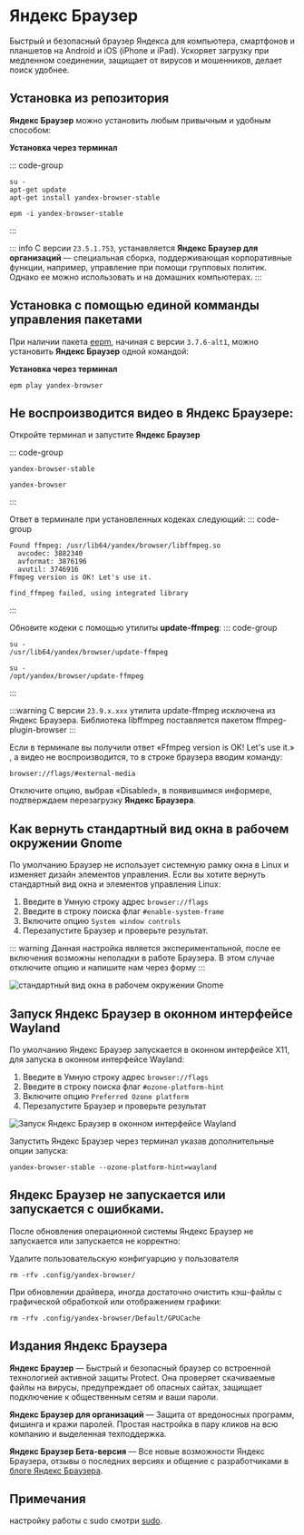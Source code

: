 # Яндекс Браузер

Быстрый и безопасный браузер Яндекса для компьютера, смартфонов и планшетов на Android и iOS (iPhone и iPad). Ускоряет загрузку при медленном соединении, защищает от вирусов и мошенников, делает поиск удобнее.

## Установка из репозитория <Badge type="warning" text="sysphus" /> <Badge type="warning" text="p10" />

**Яндекс Браузер** можно установить любым привычным и удобным способом:

**Установка через терминал**

::: code-group

```shell[apt-get]
su -
apt-get update
apt-get install yandex-browser-stable
```
```shell[epm]
epm -i yandex-browser-stable
```

:::

::: info
C версии `23.5.1.753`, устанавляется **Яндекс Браузер для организаций** — специальная сборка, поддерживающая корпоративные функции, например, управление при помощи групповых политик. Однако ее можно использовать и на домашних компьютерах.
:::


## Установка c помощью единой комманды управления пакетами 

При наличии пакета [eepm](/epm), начиная с версии `3.7.6-alt1`, можно установить **Яндекс Браузер** одной командой:

**Установка через терминал**

```shell
epm play yandex-browser
```

## Не воспроизводится видео в Яндекс Браузере: 

Откройте терминал и запустите **Яндекс Браузер** 

::: code-group

```shell[sysphus]
yandex-browser-stable
```
```shell[epm play]
yandex-browser
```
:::

Ответ в терминале при установленных кодеках следующий:
::: code-group
```shell[Успешно]
Found ffmpeg: /usr/lib64/yandex/browser/libffmpeg.so
  avcodec: 3882340
  avformat: 3876196
  avutil: 3746916
Ffmpeg version is OK! Let's use it.
```
```shell[Ошибка]
find_ffmpeg failed, using integrated library
```
:::

Обновите кодеки с помощью утилиты **update-ffmpeg**:
::: code-group
```shell[sysphus]
su -
/usr/lib64/yandex/browser/update-ffmpeg
```
```shell[epm play]
su -
/opt/yandex/browser/update-ffmpeg
```
:::

:::warning
C версии `23.9.x.xxx` утилита update-ffmpeg исключена из Яндекс Браузера. Библиотека libffmpeg поставляется пакетом ffmpeg-plugin-browser
:::

Если в терминале вы получили ответ «Ffmpeg version is OK! Let's use it.» , а видео не воспроизводится, то в строке браузера вводим команду:

```
browser://flags/#external-media
```

Отключите опцию, выбрав «Disabled», в появившимся информере, подтверждаем перезагрузку **Яндекс Браузера**.

## Как вернуть стандартный вид окна в рабочем окружении Gnome

По умолчанию Браузер не использует системную рамку окна в Linux и изменяет дизайн элементов управления. Если вы хотите вернуть стандартный вид окна и элементов управления Linux:

1. Введите в Умную строку адрес `browser://flags`
2. Введите в строку поиска флаг `#enable-system-frame`
3. Включите опцию `System window controls`
4. Перезапустите Браузер и проверьте результат.

::: warning
Данная настройка является экспериментальной, после ее включения возможны неполадки в работе Браузера. В этом случае отключите опцию и напишите нам через форму
:::

![стандартный вид окна в рабочем окружении Gnome](/yandex-browser/yandex-browser.gif)

## Запуск Яндекс Браузер в оконном интерфейсе Wayland

По умолчанию Яндекс Браузер запускается в оконном интерфейсе X11, для запуска в оконном интерфейсе Wayland:

1. Введите в Умную строку адрес `browser://flags`
2. Введите в строку поиска флаг `#ozone-platform-hint`
3. Включите опцию `Preferred Ozone platform`
4. Перезапустите Браузер и проверьте результат

![Запуск Яндекс Браузер в оконном интерфейсе Wayland](/yandex-browser/yandex-browser-2.gif)

Запустить Яндекс Браузер через терминал указав дополнительные опции запуска:

```shell
yandex-browser-stable --ozone-platform-hint=wayland
```

## Яндекс Браузер не запускается или запускается с ошибками.

После обновления операционной системы Яндекс Браузер не запускается или запускается не корректно:

Удалите пользовательскую конфигуарцию у пользователя

```shell
rm -rfv .config/yandex-browser/
```

При обновлении драйвера, иногда достаточно очистить кэш-файлы с графической обработкой или отображением графики:

```shell
rm -rfv .config/yandex-browser/Default/GPUCache
```

## Издания Яндекс Браузера
**Яндекс Браузер** — Быстрый и безопасный браузер со встроенной технологией активной защиты Protect. Она проверяет скачиваемые файлы на вирусы, предупреждает об опасных сайтах, защищает подключение к общественным сетям и ваши пароли.

**Яндекс Браузер для организаций** — Защита от вредоносных программ, фишинга и кражи паролей. Простая настройка в пару кликов на всю компанию и выделенная техподдержка.

**Яндекс Браузер Бета-версия** — Все новые возможности Яндекс Браузера, отзывы о последних версиях и общение с разработчиками в [блоге Яндекс Браузера](https://dzen.ru/yandexbrowser).

## Примечания

настройку работы с sudo смотри [sudo](https://www.altlinux.org/Яндекс_Браузер).
